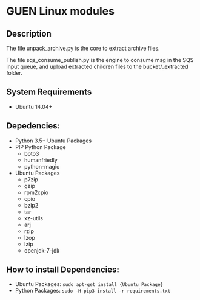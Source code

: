 # GUEN Linux modules

## Description
The file unpack_archive.py is the core to extract archive files.

The file sqs_consume_publish.py is the engine to consume msg in the SQS input
queue, and upload extracted children files to the bucket/\_extracted folder.

## System Requirements
  + Ubuntu 14.04+

## Depedencies:
  * Python 3.5+  Ubuntu Packages
  * PIP Python Package
      * boto3
      * humanfriedly 
      * python-magic
  * Ubuntu Packages
      * p7zip  
      * gzip  
      * rpm2cpio  
      * cpio  
      * bzip2  
      * tar  
      * xz-utils  
      * arj  
      * rzip  
      * lzop  
      * lzip  
      * openjdk-7-jdk  


## How to install Dependencies:
  + Ubuntu Packages: `sudo apt-get install {Ubuntu Package}`
  + Python Packages: `sudo -H pip3 install -r requirements.txt`

